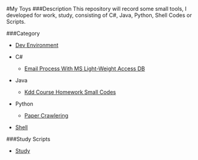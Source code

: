 #My Toys
###Description
This repository will record some small tools, I developed for work, study,
consisting of C#, Java, Python, Shell Codes or Scripts.

###Category
- [Dev Environment](Dev-Env-Config)

- C#
  - [Email Process With MS Light-Weight Access DB](Csharp/EmailProcess)

- Java
  - [Kdd Course Homework Small Codes](Java/KddCourseHomework)

- Python
  - [Paper Crawlering](Python/PaperProcess)

- [Shell](Shell)

###Study Scripts
- [Study](Study)
